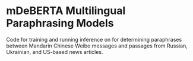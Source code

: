 # mDeBERTA Multilingual Paraphrasing Models 

Code for training and running inference on for determining paraphrases between Mandarin Chinese Weibo messages and passages from Russian, Ukrainian, and US-based news articles. 
